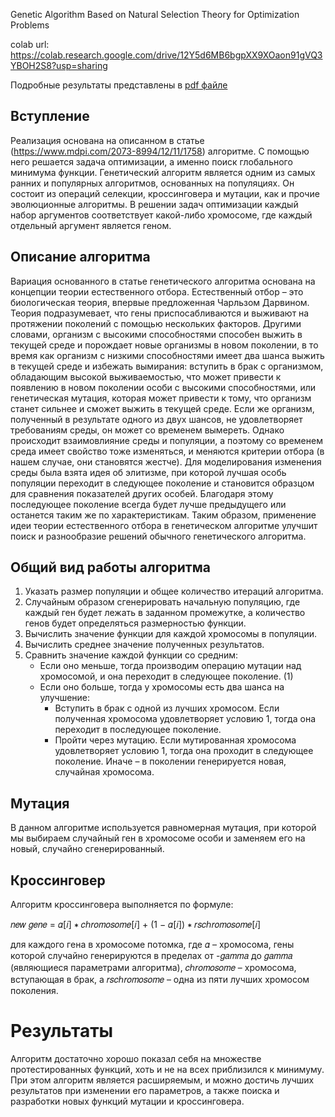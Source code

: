 Genetic Algorithm Based on Natural Selection Theory for Optimization Problems

colab url: https://colab.research.google.com/drive/12Y5d6MB6bgpXX9XOaon91gVQ3YBOH2S8?usp=sharing

Подробные результаты представлены в [pdf файле](https://github.com/cyansnbrst/gabonst-algorithm/blob/master/%D0%93%D0%B5%D0%BD%D0%B5%D1%82%D0%B8%D1%87%D0%B5%D1%81%D0%BA%D0%B8%D0%B9%20%D0%B0%D0%BB%D0%B3%D0%BE%D1%80%D0%B8%D1%82%D0%BC.pdf)

## Вступление
Реализация основана на описанном в статье (https://www.mdpi.com/2073-8994/12/11/1758) алгоритме. С помощью него решается задача оптимизации, а именно поиск глобального минимума функции. Генетический алгоритм является одним из самых ранних и популярных алгоритмов, основанных на популяциях. Он состоит из операций селекции, кроссинговера и мутации, как и прочие эволюционные алгоритмы. В решении задач оптимизации каждый набор аргументов соответствует какой-либо хромосоме, где каждый отдельный аргумент является геном.

## Описание алгоритма
Вариация основанного в статье генетического алгоритма основана на концепции теории естественного отбора. Естественный отбор – это биологическая теория, впервые предложенная Чарльзом Дарвином. Теория подразумевает, что гены приспосабливаются и выживают на протяжении поколений с помощью нескольких факторов. Другими словами, организм с высокими способностями способен выжить в текущей среде и порождает новые организмы в новом поколении, в то время как организм с низкими способностями имеет два шанса выжить в текущей среде и избежать вымирания: вступить в брак с организмом, обладающим высокой выживаемостью, что может привести к появлению в новом поколении особи с высокими способностями, или генетическая мутация, которая может привести к тому, что организм станет сильнее и сможет выжить в текущей среде. Если же организм, полученный в результате одного из двух шансов, не удовлетворяет требованиям среды, он может со временем вымереть. Однако происходит взаимовлияние среды и популяции, а поэтому со временем среда имеет свойство тоже изменяться, и меняются критерии отбора (в нашем случае, они становятся жестче). Для моделирования изменения среды была взята идея об элитизме, при которой лучшая особь популяции переходит в следующее поколение и становится образцом для сравнения показателей других особей. Благодаря этому последующее поколение всегда будет лучше предыдущего или останется таким же по характеристикам. Таким образом, применение идеи теории естественного отбора в генетическом алгоритме улучшит поиск и разнообразие решений обычного генетического алгоритма.

## Общий вид работы алгоритма
1. Указать размер популяции и общее количество итераций алгоритма.
2. Случайным образом сгенерировать начальную популяцию, где каждый ген будет лежать в заданном промежутке, а количество генов будет определяться размерностью функции.
3. Вычислить значение функции для каждой хромосомы в популяции.
4. Вычислить среднее значение полученных результатов.
5. Сравнить значение каждой функции со средним:
   - Если оно меньше, тогда производим операцию мутации над хромосомой, и она переходит в следующее поколение. (1)
   - Если оно больше, тогда у хромосомы есть два шанса на улучшение:
     - Вступить в брак с одной из лучших хромосом. Если полученная хромосома удовлетворяет условию 1, тогда она переходит в последующее поколение.
     - Пройти через мутацию. Если мутированная хромосома удовлетворяет условию 1, тогда она проходит в следующее поколение. Иначе – в поколении генерируется новая, случайная хромосома.

## Мутация
В данном алгоритме используется равномерная мутация, при которой мы выбираем случайный ген в хромосоме особи и заменяем его на новый, случайно сгенерированный.

## Кроссинговер
Алгоритм кроссинговера выполняется по формуле:

𝑛𝑒𝑤 𝑔𝑒𝑛𝑒 = 𝛼[𝑖] ∗ 𝑐ℎ𝑟𝑜𝑚𝑜𝑠𝑜𝑚𝑒[𝑖] + (1 − 𝛼[𝑖]) ∗ 𝑟𝑠𝑐ℎ𝑟𝑜𝑚𝑜𝑠𝑜𝑚𝑒[𝑖]

для каждого гена в хромосоме потомка, где 𝛼 – хромосома, гены которой случайно генерируются в пределах от -𝑔𝑎𝑚𝑚𝑎 до 𝑔𝑎𝑚𝑚𝑎 (являющиеся параметрами алгоритма), 𝑐ℎ𝑟𝑜𝑚𝑜𝑠𝑜𝑚𝑒 – хромосома, вступающая в брак, а 𝑟𝑠𝑐ℎ𝑟𝑜𝑚𝑜𝑠𝑜𝑚𝑒 – одна из пяти лучших хромосом поколения.

# Результаты

Алгоритм достаточно хорошо показал себя на множестве протестированных функций, хоть и не на всех приблизился к минимуму. При этом алгоритм является расширяемым, и можно достичь лучших результатов при изменении его параметров, а также поиска и разработки новых функций мутации и кроссинговера.
